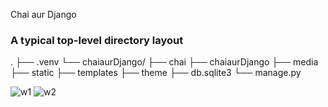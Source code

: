 Chai aur Django

### A typical top-level directory layout

  .
├── .venv
└── chaiaurDjango/
    ├── chai
    ├── chaiaurDjango
    ├── media
    ├── static
    ├── templates
    ├── theme
    ├── db.sqlite3
    └── manage.py

    
![w1](https://github.com/Abdullah00110/Chaiaurdjango/assets/148894144/cbcf16f3-1016-4ef5-8811-70ff22e7177d)
![w2](https://github.com/Abdullah00110/Chaiaurdjango/assets/148894144/5673ca78-7217-48ef-964e-e27793e6c8de)

